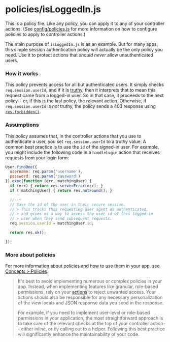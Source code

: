 # policies/isLoggedIn.js


This is a policy file.  Like any policy, you can apply it to any of your controller actions.  (See [config/policies.js](http://sailsjs.com/anatomy/config/policies-js) for more information on how to configure policies to apply to controller actions.)

The main purpose of `isLoggedIn.js` is as an example.  But for many apps, this simple session authentication policy will actually be the only policy you need.  Use it to protect actions that _should never_ allow unauthenticated users.

### How it works
This policy prevents access for all but authenticated users.  It simply checks `req.session.userId`, and if it is [truthy](https://developer.mozilla.org/en-US/docs/Glossary/Truthy), then it interprets that to mean this request came from a logged-in user.  So in that case, it proceeds to the next policy-- or, if this is the last policy, the relevant action.  Otherwise, if `req.session.userId` is _not_ truthy, the policy sends a 403 response using [`res.forbidden()`](http://sailsjs.com/documentation/reference/response-res/res-forbidden).


### Assumptions
This policy assumes that, in the controller actions that you use to authenticate a user, you set `req.session.userId` to a truthy value.  A common best practice is to use the `id` of the signed-in user.  For example, you might include the following code in a `handleLogin` action that receives requests from your login form:

```js
User.findOne({
  username: req.param('username'),
  password: req.param('password')
}).exec(function (err, matchingUser) {
  if (err) { return res.serverError(err); }
  if (!matchingUser) { return res.notFound(); }

  //--•
  // Save the id of the user in their secure session.
  // > This tracks this requesting user agent as authenticated,
  // > and gives us a way to access the user id of this logged-in
  // > user when they send subsequent requests.
  req.session.userId = matchingUser.id;

  return res.ok();

});
 ```

### More about policies

For more information about policies and how to use them in your app, see [Concepts > Policies](http://sailsjs.com/docs/concepts/policies).

> It's best to avoid implementing numerous or complex policies in your app.  Instead, when implementing features like granular, role-based permissions, rely on your [actions](http://sailsjs.com/docs/concepts/controllers) to reject unwanted access.  Your actions should also be responsible for any necessary personalization of the view locals and JSON response data you send in the response.
>
> For example, if you need to implement user-level or role-based permissions in your application, the most straightforward approach is to take care of the relevant checks at the top of your controller action-- either inline, or by calling out to a helper.  Following this best practice will significantly enhance the maintainability of your code.


<docmeta name="displayName" value="isLoggedIn.js">
